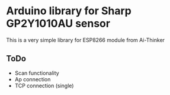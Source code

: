 # Arduino library for Sharp GP2Y1010AU sensor

This is a very simple library for ESP8266 module from Ai-Thinker

## ToDo

- Scan functionality
- Ap connection
- TCP connection (single)
